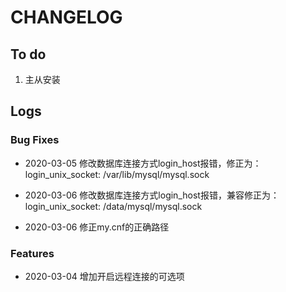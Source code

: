 # CHANGELOG

## To do

1. 主从安装

## Logs

### Bug Fixes

* 2020-03-05  修改数据库连接方式login_host报错，修正为：login_unix_socket: /var/lib/mysql/mysql.sock

* 2020-03-06  修改数据库连接方式login_host报错，兼容修正为：login_unix_socket: /data/mysql/mysql.sock

* 2020-03-06  修正my.cnf的正确路径
### Features

* 2020-03-04  增加开启远程连接的可选项
